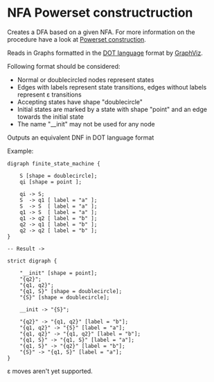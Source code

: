 # NFA Powerset constructruction

Creates a DFA based on a given NFA. For more information on the procedure have a look at [Powerset construction](https://en.wikipedia.org/wiki/Powerset_construction).

Reads in Graphs formatted in the [DOT language](https://graphviz.gitlab.io/_pages/doc/info/lang.html) format by [GraphViz](https://graphviz.gitlab.io/).

Following format should be considered:
 - Normal or doublecircled nodes represent states
 - Edges with labels represent state transitions, edges without labels represent &epsilon; transitions
 - Accepting states have shape "doublecircle"
 - Initial states are marked by a state with shape "point" and an edge towards the initial state
 - The name "\_\_init" may not be used for any node

Outputs an equivalent DNF in DOT language format

Example:
```
digraph finite_state_machine {

    S [shape = doublecircle];
    qi [shape = point ]; 

    qi -> S;
    S  -> q1 [ label = "a" ];
    S  -> S  [ label = "a" ];
    q1 -> S  [ label = "a" ];
    q1 -> q2 [ label = "b" ];
    q2 -> q1 [ label = "b" ];
    q2 -> q2 [ label = "b" ];
}

-- Result ->

strict digraph {

    "__init" [shape = point];
    "{q2}";
    "{q1, q2}";
    "{q1, S}" [shape = doublecircle];
    "{S}" [shape = doublecircle];

    __init -> "{S}";

    "{q2}" -> "{q1, q2}" [label = "b"];
    "{q1, q2}" -> "{S}" [label = "a"];
    "{q1, q2}" -> "{q1, q2}" [label = "b"];
    "{q1, S}" -> "{q1, S}" [label = "a"];
    "{q1, S}" -> "{q2}" [label = "b"];
    "{S}" -> "{q1, S}" [label = "a"];
}

```

&epsilon; moves aren't yet supported.
